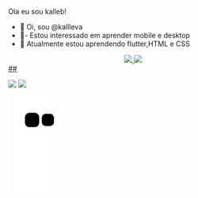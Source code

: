 Ola eu sou kalleb!

- 👋 Oi, sou @kallleva
- 👀- Estou interessado em aprender mobile e desktop 
- 🌱 Atualmente estou aprendendo flutter,HTML e CSS


<div align="center">
  <a href="https://github.com/rafaballerini">
  <img height="180em" src="https://github-readme-stats.vercel.app/api?username=kallleva&show_icons=true&theme=dark&include_all_commits=true&count_private=true"/>
  <img height="180em" src="https://github-readme-stats.vercel.app/api/top-langs/?username=kallleva&layout=compact&langs_count=7&theme=dark"/>
</div>
##
<div> 
 
  <a href="https://instagram.com/kallebvieiradeandrade" target="_blank"><img src="https://img.shields.io/badge/-Instagram-%23E4405F?style=for-the-badge&logo=instagram&logoColor=white" target="_blank"></a>
  <a href="https://www.linkedin.com/in/-ballerini-45875016a" target="_blank"><img src="https://img.shields.io/badge/-LinkedIn-%230077B5?style=for-the-badge&logo=linkedin&logoColor=white" target="_blank"></a> 
 
  ![Snake animation](https://github.com/rafaballerini/rafaballerini/blob/output/github-contribution-grid-snake.svg)
 

</div>

